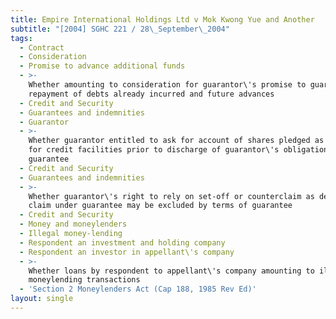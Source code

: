 ```yaml
---
title: Empire International Holdings Ltd v Mok Kwong Yue and Another
subtitle: "[2004] SGHC 221 / 28\_September\_2004"
tags:
  - Contract
  - Consideration
  - Promise to advance additional funds
  - >-
    Whether amounting to consideration for guarantor\'s promise to guarantee
    repayment of debts already incurred and future advances
  - Credit and Security
  - Guarantees and indemnities
  - Guarantor
  - >-
    Whether guarantor entitled to ask for account of shares pledged as security
    for credit facilities prior to discharge of guarantor\'s obligations under
    guarantee
  - Credit and Security
  - Guarantees and indemnities
  - >-
    Whether guarantor\'s right to rely on set-off or counterclaim as defence to
    claim under guarantee may be excluded by terms of guarantee
  - Credit and Security
  - Money and moneylenders
  - Illegal money-lending
  - Respondent an investment and holding company
  - Respondent an investor in appellant\'s company
  - >-
    Whether loans by respondent to appellant\'s company amounting to illegal
    moneylending transactions
  - 'Section 2 Moneylenders Act (Cap 188, 1985 Rev Ed)'
layout: single
---
```


